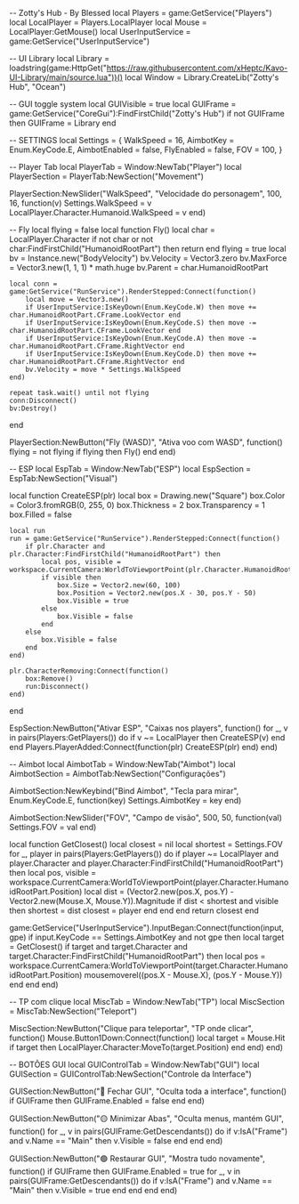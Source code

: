 -- Zotty's Hub - By Blessed
local Players = game:GetService("Players")
local LocalPlayer = Players.LocalPlayer
local Mouse = LocalPlayer:GetMouse()
local UserInputService = game:GetService("UserInputService")

-- UI Library
local Library = loadstring(game:HttpGet("https://raw.githubusercontent.com/xHeptc/Kavo-UI-Library/main/source.lua"))()
local Window = Library.CreateLib("Zotty's Hub", "Ocean")

-- GUI toggle system
local GUIVisible = true
local GUIFrame = game:GetService("CoreGui"):FindFirstChild("Zotty's Hub")
if not GUIFrame then
    GUIFrame = Library
end

-- SETTINGS
local Settings = {
    WalkSpeed = 16,
    AimbotKey = Enum.KeyCode.E,
    AimbotEnabled = false,
    FlyEnabled = false,
    FOV = 100,
}

-- Player Tab
local PlayerTab = Window:NewTab("Player")
local PlayerSection = PlayerTab:NewSection("Movement")

PlayerSection:NewSlider("WalkSpeed", "Velocidade do personagem", 100, 16, function(v)
    Settings.WalkSpeed = v
    LocalPlayer.Character.Humanoid.WalkSpeed = v
end)

-- Fly
local flying = false
local function Fly()
    local char = LocalPlayer.Character
    if not char or not char:FindFirstChild("HumanoidRootPart") then return end
    flying = true
    local bv = Instance.new("BodyVelocity")
    bv.Velocity = Vector3.zero
    bv.MaxForce = Vector3.new(1, 1, 1) * math.huge
    bv.Parent = char.HumanoidRootPart

    local conn = game:GetService("RunService").RenderStepped:Connect(function()
        local move = Vector3.new()
        if UserInputService:IsKeyDown(Enum.KeyCode.W) then move += char.HumanoidRootPart.CFrame.LookVector end
        if UserInputService:IsKeyDown(Enum.KeyCode.S) then move -= char.HumanoidRootPart.CFrame.LookVector end
        if UserInputService:IsKeyDown(Enum.KeyCode.A) then move -= char.HumanoidRootPart.CFrame.RightVector end
        if UserInputService:IsKeyDown(Enum.KeyCode.D) then move += char.HumanoidRootPart.CFrame.RightVector end
        bv.Velocity = move * Settings.WalkSpeed
    end)

    repeat task.wait() until not flying
    conn:Disconnect()
    bv:Destroy()
end

PlayerSection:NewButton("Fly (WASD)", "Ativa voo com WASD", function()
    flying = not flying
    if flying then Fly() end
end)

-- ESP
local EspTab = Window:NewTab("ESP")
local EspSection = EspTab:NewSection("Visual")

local function CreateESP(plr)
    local box = Drawing.new("Square")
    box.Color = Color3.fromRGB(0, 255, 0)
    box.Thickness = 2
    box.Transparency = 1
    box.Filled = false

    local run
    run = game:GetService("RunService").RenderStepped:Connect(function()
        if plr.Character and plr.Character:FindFirstChild("HumanoidRootPart") then
            local pos, visible = workspace.CurrentCamera:WorldToViewportPoint(plr.Character.HumanoidRootPart.Position)
            if visible then
                box.Size = Vector2.new(60, 100)
                box.Position = Vector2.new(pos.X - 30, pos.Y - 50)
                box.Visible = true
            else
                box.Visible = false
            end
        else
            box.Visible = false
        end
    end)

    plr.CharacterRemoving:Connect(function()
        box:Remove()
        run:Disconnect()
    end)
end

EspSection:NewButton("Ativar ESP", "Caixas nos players", function()
    for _, v in pairs(Players:GetPlayers()) do
        if v ~= LocalPlayer then
            CreateESP(v)
        end
    end
    Players.PlayerAdded:Connect(function(plr)
        CreateESP(plr)
    end)
end)

-- Aimbot
local AimbotTab = Window:NewTab("Aimbot")
local AimbotSection = AimbotTab:NewSection("Configurações")

AimbotSection:NewKeybind("Bind Aimbot", "Tecla para mirar", Enum.KeyCode.E, function(key)
    Settings.AimbotKey = key
end)

AimbotSection:NewSlider("FOV", "Campo de visão", 500, 50, function(val)
    Settings.FOV = val
end)

local function GetClosest()
    local closest = nil
    local shortest = Settings.FOV
    for _, player in pairs(Players:GetPlayers()) do
        if player ~= LocalPlayer and player.Character and player.Character:FindFirstChild("HumanoidRootPart") then
            local pos, visible = workspace.CurrentCamera:WorldToViewportPoint(player.Character.HumanoidRootPart.Position)
            local dist = (Vector2.new(pos.X, pos.Y) - Vector2.new(Mouse.X, Mouse.Y)).Magnitude
            if dist < shortest and visible then
                shortest = dist
                closest = player
            end
        end
    end
    return closest
end

game:GetService("UserInputService").InputBegan:Connect(function(input, gpe)
    if input.KeyCode == Settings.AimbotKey and not gpe then
        local target = GetClosest()
        if target and target.Character and target.Character:FindFirstChild("HumanoidRootPart") then
            local pos = workspace.CurrentCamera:WorldToViewportPoint(target.Character.HumanoidRootPart.Position)
            mousemoverel((pos.X - Mouse.X), (pos.Y - Mouse.Y))
        end
    end
end)

-- TP com clique
local MiscTab = Window:NewTab("TP")
local MiscSection = MiscTab:NewSection("Teleport")

MiscSection:NewButton("Clique para teleportar", "TP onde clicar", function()
    Mouse.Button1Down:Connect(function()
        local target = Mouse.Hit
        if target then
            LocalPlayer.Character:MoveTo(target.Position)
        end
    end)
end)

-- BOTÕES GUI
local GUIControlTab = Window:NewTab("GUI")
local GUISection = GUIControlTab:NewSection("Controle da Interface")

GUISection:NewButton("🔴 Fechar GUI", "Oculta toda a interface", function()
    if GUIFrame then
        GUIFrame.Enabled = false
    end
end)

GUISection:NewButton("🟡 Minimizar Abas", "Oculta menus, mantém GUI", function()
    for _, v in pairs(GUIFrame:GetDescendants()) do
        if v:IsA("Frame") and v.Name == "Main" then
            v.Visible = false
        end
    end
end)

GUISection:NewButton("🟢 Restaurar GUI", "Mostra tudo novamente", function()
    if GUIFrame then
        GUIFrame.Enabled = true
        for _, v in pairs(GUIFrame:GetDescendants()) do
            if v:IsA("Frame") and v.Name == "Main" then
                v.Visible = true
            end
        end
    end
end)
